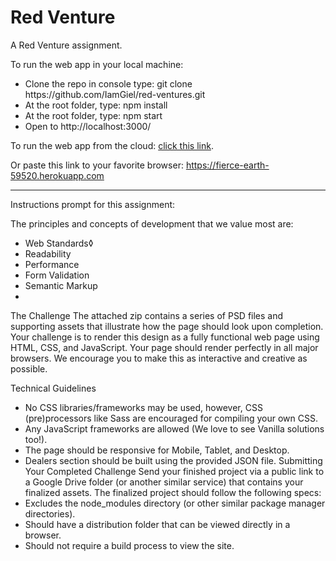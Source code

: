 # Red Venture

A Red Venture assignment.

<p>To run the web app in your local machine:</p>
<ul>
  <li>Clone the repo in console type: git clone https://github.com/IamGiel/red-ventures.git</li>
  <li>At the root folder, type: npm install</li>
  <li>At the root folder, type: npm start</li>
  <li>Open to http://localhost:3000/</li>
</ul>

<p>To run the web app from the cloud:
 <a href="https://fierce-earth-59520.herokuapp.com">click this link</a>.
 <br>

 Or paste this link to your favorite browser: https://fierce-earth-59520.herokuapp.com
</p>

<hr>
<p>Instructions prompt for this assignment:</p>

The principles and concepts of development that we value most are:

* Web Standards◊
* Readability
* Performance
* Form Validation
* Semantic Markup
*

The Challenge
The attached zip contains a series of PSD files and supporting assets that illustrate how the page should look upon completion. Your challenge is to render this design as a fully functional web page using HTML, CSS, and JavaScript. Your page should render perfectly in all major browsers. We encourage you to make this as interactive and creative as possible.

Technical Guidelines

* No CSS libraries/frameworks may be used, however, CSS (pre)processors like Sass are encouraged for compiling your own CSS.
* Any JavaScript frameworks are allowed (We love to see Vanilla solutions too!).
* The page should be responsive for Mobile, Tablet, and Desktop.
* Dealers section should be built using the provided JSON file.
  Submitting Your Completed Challenge
  Send your finished project via a public link to a Google Drive folder (or another similar service) that contains your finalized assets. The finalized project should follow the following specs:
* Excludes the node_modules directory (or other similar package manager directories).
* Should have a distribution folder that can be viewed directly in a browser.
* Should not require a build process to view the site.
